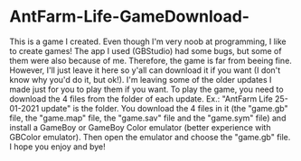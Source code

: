 # AntFarm-Life-GameDownload-
This is a game I created.
Even though I'm very noob at programming, I like to create games! The app I used (GBStudio) had some bugs, but some of them were also because of me. Therefore, the game is far from beeing fine. However, I'll just leave it here so y'all can download it if you want (I don't know why you'd do it, but ok!).
I'm leaving some of the older updates I made just for you to play them if you want.
To play the game, you need to download the 4 files from the folder of each update. Ex.: "AntFarm Life 25-01-2021 update" is the folder. You download the 4 files in it (the "game.gb" file, the "game.map" file, the "game.sav" file and the "game.sym" file) and install a GameBoy or GameBoy Color emulator (better experience with GBColor emulator). Then open the emulator and choose the "game.gb" file.
I hope you enjoy and bye!
